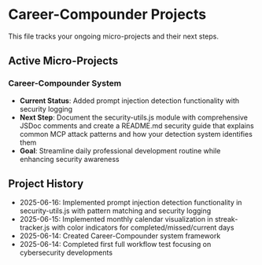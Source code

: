 # Career-Compounder Projects

This file tracks your ongoing micro-projects and their next steps.

## Active Micro-Projects

### Career-Compounder System
- **Current Status**: Added prompt injection detection functionality with security logging
- **Next Step**: Document the security-utils.js module with comprehensive JSDoc comments and create a README.md security guide that explains common MCP attack patterns and how your detection system identifies them
- **Goal**: Streamline daily professional development routine while enhancing security awareness

## Project History
- 2025-06-16: Implemented prompt injection detection functionality in security-utils.js with pattern matching and security logging
- 2025-06-15: Implemented monthly calendar visualization in streak-tracker.js with color indicators for completed/missed/current days
- 2025-06-14: Created Career-Compounder system framework
- 2025-06-14: Completed first full workflow test focusing on cybersecurity developments
